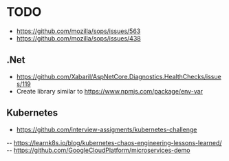 # TODO

- https://github.com/mozilla/sops/issues/563
- https://github.com/mozilla/sops/issues/438

## .Net

- https://github.com/Xabaril/AspNetCore.Diagnostics.HealthChecks/issues/119
- Create library similar to https://www.npmjs.com/package/env-var

## Kubernetes

- https://github.com/interview-assigments/kubernetes-challenge

-- https://learnk8s.io/blog/kubernetes-chaos-engineering-lessons-learned/
-- https://github.com/GoogleCloudPlatform/microservices-demo
